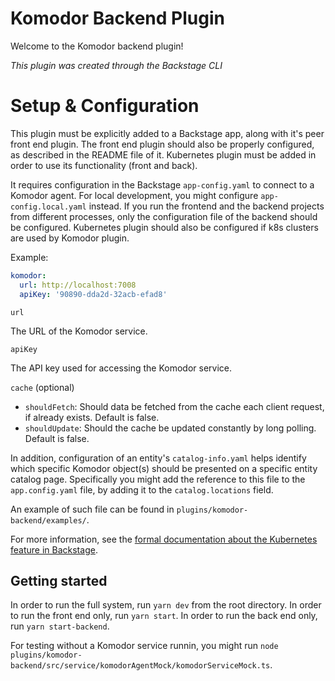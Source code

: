# Komodor Backend Plugin

Welcome to the Komodor backend plugin!

_This plugin was created through the Backstage CLI_

# Setup & Configuration

This plugin must be explicitly added to a Backstage app, along with it's peer front end plugin. The front end plugin should also be properly configured, as described in the README file of it. Kubernetes plugin must be added in order to use its functionality (front and back).

It requires configuration in the Backstage `app-config.yaml` to connect to a Komodor agent. For local development, you might configure `app-config.local.yaml` instead.
If you run the frontend and the backend projects from different processes, only the configuration file of the backend should be configured. Kubernetes plugin should also be
configured if k8s clusters are used by Komodor plugin.

Example:

````yaml
komodor:
  url: http://localhost:7008
  apiKey: '90890-dda2d-32acb-efad8'
````

`url`

The URL of the Komodor service.

`apiKey`

The API key used for accessing the Komodor service.

`cache` (optional)

- `shouldFetch`: Should data be fetched from the cache each client request, if
  already exists. Default is false.
- `shouldUpdate`: Should the cache be updated constantly by long polling. Default is false.

In addition, configuration of an entity's `catalog-info.yaml` helps identify which specific Komodor object(s) should be presented on a specific entity catalog page.
Specifically you might add the reference to this file to the `app.config.yaml` file,
by adding it to the `catalog.locations` field.

An example of such file can be found in `plugins/komodor-backend/examples/`.

For more information, see the [formal documentation about the Kubernetes feature in Backstage](https://backstage.io/docs/features/kubernetes/overview).

## Getting started

In order to run the full system, run `yarn dev` from the root directory.
In order to run the front end only, run `yarn start`.
In order to run the back end only, run `yarn start-backend`.

For testing without a Komodor service runnin, you might run
`node plugins/komodor-backend/src/service/komodorAgentMock/komodorServiceMock.ts`.
